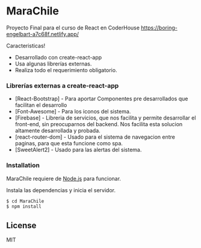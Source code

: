# MaraChile
Proyecto Final para el curso de React en CoderHouse
https://boring-engelbart-a7c68f.netlify.app/

Caracteristicas!

  - Desarrollado con create-react-app
  - Usa algunas librerías externas.
  - Realiza todo el requerimiento obligatorio.

### Librerías externas a create-react-app

* [React-Bootstrap] - Para aportar Componentes pre desarrollados que facilitan el desarrollo
* [Font-Awesome] - Para los iconos del sistema.
* [Firebase] - Libreria de servicios, que nos facilita y permite desarrollar el front-end, sin preocuparnos del backend. Nos facilita esta solucion altamente desarrollada y probada.
* [react-router-dom] - Usado para el sistema de navegacion entre paginas, para que esta funcione como spa.
* [SweetAlert2] - Usado para las alertas del sistema.
### Installation

MaraChile requiere de [Node.js](https://nodejs.org/) para funcionar.

Instala las dependencias y inicia el servidor.

```sh
$ cd MaraChile
$ npm install
```

License
----

MIT